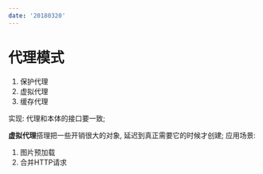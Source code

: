 ```yaml
---
date: '20180320'
---
```


# 代理模式

1. 保护代理
2. 虚拟代理
3. 缓存代理

实现: 代理和本体的接口要一致;

**虚拟代理**搭理把一些开销很大的对象, 延迟到真正需要它的时候才创建;
应用场景:
1. 图片预加载
2. 合并HTTP请求
